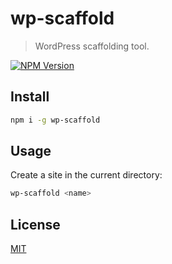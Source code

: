 # wp-scaffold

> WordPress scaffolding tool.

[![NPM Version][npm-image]][npm-url]

## Install

```bash
npm i -g wp-scaffold
```

## Usage

Create a site in the current directory:

```bash
wp-scaffold <name>
```

## License

[MIT](http://vjpr.mit-license.org)

[npm-image]: https://img.shields.io/npm/v/wp-scaffold.svg
[npm-url]: https://npmjs.org/package/wp-scaffold
